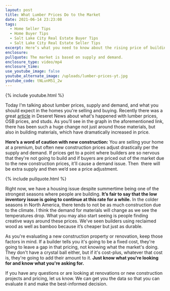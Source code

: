 ```yaml
---
layout: post
title: What Lumber Prices Do to the Market
date: 2021-06-14 23:23:08
tags:
  - Home Seller Tips
  - Home Buyer Tips
  - Salt Lake City Real Estate Buyer Tips
  - Salt Lake City Real Estate Seller Tips
excerpt: Here’s what you need to know about the rising price of building materials.
enclosure:
pullquote: The market is based on supply and demand.
enclosure_type: video/mp4
enclosure_time:
use_youtube_image: false
youtube_alternate_image: /uploads/lumber-prices-yt.jpg
youtube_code: tNLunM51_2w
---
```

{% include youtube.html %}

Today I'm talking about lumber prices, supply and demand, and what you should expect in the homes you're selling and buying. Recently there was a great [article](https://www.deseret.com/utah/2021/5/15/22436266/housing-in-the-west-5-staggering-facts-about-utahs-hot-home-market) in Deseret News about what's happened with lumber prices, OSB prices, and studs. As you’ll see in the graph in the aforementioned link, there has been such a huge change not just around those materials, but also in building materials, which have dramatically increased in price.

**Here’s a word of caution with new construction:** You are selling your home at a premium, but often new construction prices adjust drastically per the supply and demand. If prices get to a point where builders are so nervous that they're not going to build and if buyers are priced out of the market due to the new construction prices, it'll cause a demand issue. Then&nbsp; there will be extra supply and then we’d see a price adjustment.

{% include pullquote.html %}

Right now, we have a housing issue despite summertime being one of the strongest seasons where people are building. **It’s fair to say that the low inventory issue is going to continue at this rate for a while.** In the colder seasons in North America, there tends to not be as much construction due to the climate. I think the demand for materials will change as we see the temperatures drop. What you may also start seeing is people finding creative ways around these prices. We’ve seen builders using reclaimed wood as well as bamboo because it’s cheaper but just as durable.

As you're evaluating a new construction property or renovation, keep those factors in mind. If a builder tells you it's going to be a fixed cost, they're going to leave a gap in that pricing, not knowing what the market's doing. They don't have a crystal ball either, but if it's cost-plus, whatever that cost is, they're going to add their amount to it. **Just know what you're looking for and know what you're asking for.**

If you have any questions or are looking at renovations or new construction projects and pricing, let us know. We can get you the data so that you can evaluate it and make the best-informed decision.
